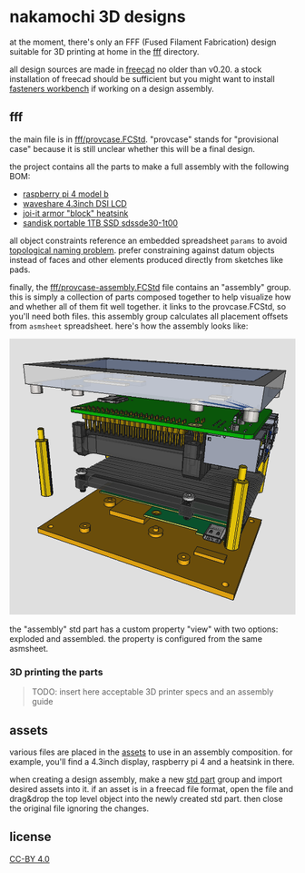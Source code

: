 # nakamochi 3D designs

at the moment, there's only an FFF (Fused Filament Fabrication) design suitable
for 3D printing at home in the [fff](fff/) directory.

all design sources are made in [freecad](https://freecad.org/) no older than v0.20.
a stock installation of freecad should be sufficient but you might want to install
[fasteners workbench](https://wiki.freecadweb.org/Fasteners_Workbench) if working on
a design assembly.

## fff

the main file is in [fff/provcase.FCStd](fff/provcase.FCStd). "provcase" stands for
"provisional case" because it is still unclear whether this will be a final design.

the project contains all the parts to make a full assembly with the following BOM:

- [raspberry pi 4 model b](https://www.raspberrypi.com/products/raspberry-pi-4-model-b/)
- [waveshare 4.3inch DSI LCD](https://www.waveshare.com/wiki/4.3inch_DSI_LCD)
- [joi-it armor "block" heatsink](https://joy-it.net/en/products/RB-AlucaseP4+07)
- [sandisk portable 1TB SSD sdssde30-1t00](https://www.westerndigital.com/en-in/products/portable-drives/sandisk-usb-3-2-ssd)

all object constraints reference an embedded spreadsheet `params` to avoid 
[topological naming problem](https://wiki.freecadweb.org/Topological_naming_problem).
prefer constraining against datum objects instead of faces and other elements produced
directly from sketches like pads.

finally, the [fff/provcase-assembly.FCStd](fff/provcase-assembly.FCStd) file contains
an "assembly" group. this is simply a collection of parts composed together to help
visualize how and whether all of them fit well together. it links to the provcase.FCStd,
so you'll need both files. this assembly group calculates all placement offsets from
`asmsheet` spreadsheet. here's how the assembly looks like:

![provisional fff case assembly](fff/provcase-assembly.png)

the "assembly" std part has a custom property "view" with two options: exploded and
assembled. the property is configured from the same asmsheet.

### 3D printing the parts

> TODO: insert here acceptable 3D printer specs and an assembly guide

## assets

various files are placed in the [assets](assets/) to use in an assembly composition.
for example, you'll find a 4.3inch display, raspberry pi 4 and a heatsink in there.

when creating a design assembly, make a new [std part](https://wiki.freecad.org/Std_Part)
group and import desired assets into it. if an asset is in a freecad file format,
open the file and drag&drop the top level object into the newly created std part.
then close the original file ignoring the changes.

## license

[CC-BY 4.0](https://creativecommons.org/licenses/by/4.0/)
